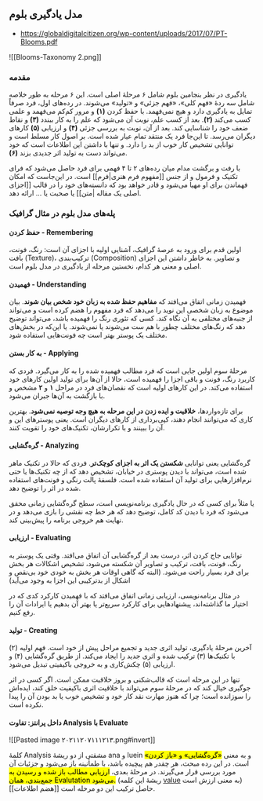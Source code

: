 ## مدل یادگیری بلوم

- https://globaldigitalcitizen.org/wp-content/uploads/2017/07/PT-Blooms.pdf

![[Blooms-Taxonomy 2.png]]

### مقدمه

یادگیری در نظر بنجامین بلوم شامل ۶ مرحلهٔ اصلی است. این ۶ مرحله به طور خلاصه شامل سه ردهٔ «فهم کلی»، «فهم جزئی» و «تولید» می‌شوند. در رده‌های اول، فرد صرفاً تمایل به یادگیری دارد و هیچ نمی‌فهمد. با حفظ کردن **(۱)** و مرور کم‌کم می‌فهمد و علمی کسب می‌کند **(۲)**. بعد از کسب علم، نوبت آن می‌شود که علم را به کار ببندد **(۳)** و نقاط ضعف خود را شناسایی کند. بعد از آن، نوبت به بررسی جزئی **(۴)** و ارزیابی **(۵)** کارهای دیگران می‌رسد. تا این‌جا فرد یک منتقد تمام عیار شده است. بر اصول کار مسلط است و توانایی تشخیص کار خوب از بد را دارد. و تنها با داشتن این اطلاعات است که خود می‌تواند دست به تولید اثر جدیدی بزند **(۶)**.

با رفت و برگشت مدام میان رده‌های ۲ تا ۴ فهمی برای فرد حاصل می‌شود که فرای تکنیک و فرمول و از جنس [[مفهوم فرم هنری|فرم]] است. در این‌جاست که امکان فهماندن برای او مهیا می‌شود و قادر خواهد بود که دانسته‌های خود را در قالب [[اجزای اصلی یک مقاله |متن]] یا صحبت یا ... ارائه دهد. 

### پله‌های مدل بلوم در مثال گرافیک

#### حفظ کردن - Remembering

اولین قدم برای ورود به عرصهٔ گرافیک، آشنایی اولیه با اجزای آن است: رنگ، فونت، بافت (Texture)، ترکیب‌بندی (Composition) و تصاویر. به خاطر داشتن این اجزای اصلی و معنی هر کدام، نخستین مرحله از یادگیری در مدل بلوم است.
#### فهمیدن - Understanding

فهمیدن زمانی اتفاق می‌افتد که **مفاهیم حفظ شده به زبان خود شخص بیان شوند**. بیان موضوع به زبان شخصی این نوید را می‌دهد که فرد مفهوم را هضم کرده است و می‌تواند از جنبه‌های مختلفی به آن نگاه کند. کسی که تئوری رنگ را فهمیده باشد، می‌تواند توضیح دهد که رنگ‌های مختلف چطور با هم ست می‌شوند یا نمی‌شوند. یا این‌که در بخش‌های مختلف یک پوستر بهتر است چه فونت‌هایی استفاده شود.
#### به کار بستن - Applying

مرحلهٔ سوم اولین جایی است که فرد مطالب فهمیده شده را به کار می‌گیرد. فردی که کاربرد رنگ، فونت و باقی اجزا را فهمیده است، حالا از آن‌ها برای تولید اولین کارهای خود استفاده می‌کند. در این کارهای اولیه است که نقصان‌های فرد در مراحل **۱** و **۲** مشخص و با بازگشت به آن‌ها جبران می‌شود.

برای تازه‌واردها، **خلاقیت و ایده زدن در این مرحله به هیچ وجه توصیه نمی‌شود**. بهترین کاری که می‌توانند انجام دهند، کپی‌برداری از کارهای دیگران است. یعنی پوسترهای این و آن را ببینند و با تکرارشان، تکنیک‌های خود را تقویت کنند.
#### گره‌گشایی - Analyzing

گره‌گشایی یعنی توانایی **شکستن یک اثر به اجزای کوچک‌تر**. فردی که حالا در تکنیک ماهر شده است، می‌تواند با دیدن پوستری در خیابان، تشخیص دهد که از چه تکنیک‌ها یا حتی نرم‌افزارهایی برای تولید آن استفاده شده است. فلسفهٔ پالت رنگی و فونت‌های استفاده شده در اثر را توضیح دهد.

یا مثلاً برای کسی که در حال یادگیری برنامه‌نویسی است، سطح گره‌گشایی زمانی محقق می‌شود که فرد با دیدن کد کامل، توضیح دهد که هر خط چه نقشی را بازی می‌دهد و در نهایت هم خروجی برنامه را پیش‌بینی کند.
#### ارزیابی - Evaluating

توانایی جاج کردن اثر، درست بعد از گره‌گشایی آن اتفاق می‌افتد. وقتی یک پوستر به رنگ، فونت، بافت، ترکیب و تصاویر آن شکسته می‌شود، تشخیص اشکالات هر بخش برای فرد بسیار راحت می‌شود. (البته که گاهی اوقات هر بخش به خودی خود بی‌نقص و اشکال از بدترکیبی این اجزا به وجود می‌آید)

در مثال برنامه‌نویسی، ارزیابی زمانی اتفاق می‌افتد که با فهمیدن کارکرد کدی که در اختیار ما گذاشته‌اند، پیشنهادهایی برای کارکرد سریع‌تر یا بهتر آن بدهیم یا ایرادات آن را رفع کنیم.
#### تولید - Creating

آخرین مرحلهٔ یادگیری، تولید اثری جدید و تجمیع مراحل پیش از خود است. فهم اولیه (۲) با تکنیک‌ها (۳) ترکیب شده و اثری جدید را ایجاد می‌کند. از طریق گره‌گشایی (۴) و ارزیابی (۵) چکش‌کاری و به خروجی باکیفیتی تبدیل می‌شود.

تنها در این مرحله است که قالب‌شکنی و بروز خلاقیت ممکن است. اگر کسی در اثر جوگیری خیال کند که در مرحلهٔ سوم می‌تواند با خلاقیت اثری باکیفیت خلق کند، ایده‌اش را سوزانده است؛ چرا که هنوز مهارت نقد کار خود و تشخیص خوب یا بد بودن آن را پیدا نکرده است.
#### داخل پرانتز: تفاوت Analysis با Evaluate

![[Pasted image ۲۰۲۱۱۲۰۷۱۱۱۲۱۳.png#invert]]

کلمهٔ Analysis مشقتی از دو ریشهٔ ana و luein و به معنی <mark class='highlight-yellow'>«گره‌گشایی» و «باز کردن»</mark> است. در این رده مبحث، هر چقدر هم پیچیده باشد، با طمأنینه باز می‌شود و جزئیات آن مورد بررسی قرار می‌گیرند. در مرحلهٔ بعدی، <mark class='highlight-red'>ارزیابی مطالب باز شده و رسیدن به جمع‌بندی، همان Evalutation می‌شود.</mark> (ریشهٔ این کلمه [value](https://www.etymonline.com/word/value) به معنی ارزش است) [[هضم اطلاعات]] حاصل ترکیب این دو مرحله است.
